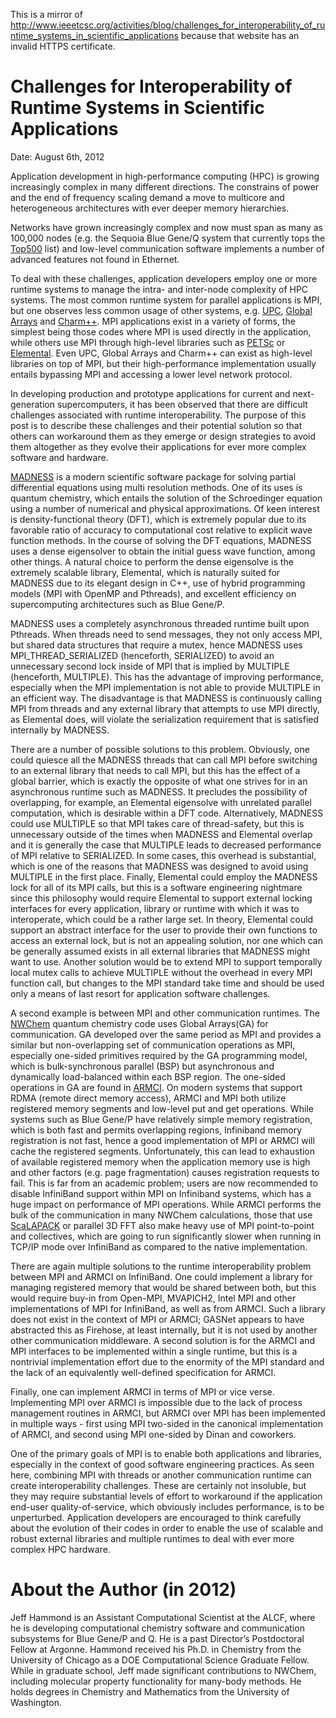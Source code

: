 This is a mirror of http://www.ieeetcsc.org/activities/blog/challenges_for_interoperability_of_runtime_systems_in_scientific_applications because that website has an invalid HTTPS certificate.

# Challenges for Interoperability of Runtime Systems in Scientific Applications

Date: August 6th, 2012

Application development in high-performance computing (HPC) is growing increasingly complex in many different directions.  The constrains of power and the end of frequency scaling demand a move to multicore and heterogeneous architectures with ever deeper memory hierarchies.

Networks have grown increasingly complex and now must span as many as 100,000 nodes (e.g. the Sequoia Blue Gene/Q system that currently tops the [Top500](https://www.top500.org/list/2012/06/) list) and low-level communication software implements a number of advanced features not found in Ethernet. 

To deal with these challenges, application developers employ one or more runtime systems to manage the intra- and inter-node complexity of HPC systems.  The most common runtime system for parallel applications is MPI, but one observes less common usage of other systems, e.g. [UPC](http://upc.lbl.gov/), [Global Arrays](https://www.emsl.pnl.gov/docs/global/)  and [Charm++](http://charm.cs.uiuc.edu/).  MPI applications exist in a variety of forms, the simplest being those codes where MPI is used directly in the application, while others use MPI through high-level libraries such as [PETSc](https://www.mcs.anl.gov/petsc/) or [Elemental](http://libelemental.org/).  Even UPC, Global Arrays and Charm++ can exist as high-level libraries on top of MPI, but their high-performance implementation usually entails bypassing MPI and accessing a lower level network protocol.

In developing production and prototype applications for current and next-generation supercomputers, it has been observed that there are difficult challenges associated with runtime interoperability.  The purpose of this post is to describe these challenges and their potential solution so that others can workaround them as they emerge or design strategies to avoid them altogether as they evolve their applications for ever more complex software and hardware. 

[MADNESS](https://github.com/m-a-d-n-e-s-s/madness) is a modern scientific software package for solving partial differential equations using multi resolution methods.  One of its uses is quantum chemistry, which entails the solution of the Schroedinger equation using a number of numerical and physical approximations.  Of keen interest is density-functional theory (DFT), which is extremely popular due to its favorable ratio of accuracy to computational cost relative to explicit wave function methods.  In the course of solving the DFT equations, MADNESS uses a dense eigensolver to obtain the initial guess wave function, among other things.  A natural choice to perform the dense eigensolve is the extremely scalable library, Elemental, which is naturally suited for MADNESS due to its elegant design in C++, use of hybrid programming models (MPI with OpenMP and Pthreads), and excellent efficiency on supercomputing architectures such as Blue Gene/P.

MADNESS uses a completely asynchronous threaded runtime built upon Pthreads.  When threads need to send messages, they not only access MPI, but shared data structures that require a mutex, hence MADNESS uses MPI_THREAD_SERIALIZED (henceforth, SERIALIZED) to avoid an unnecessary second lock inside of MPI that is implied by MULTIPLE (henceforth, MULTIPLE). This has the advantage of improving performance, especially when the MPI implementation is not able to provide MULTIPLE in an efficient way.  The disadvantage is that MADNESS is continuously calling MPI from threads and any external library that attempts to use MPI directly, as Elemental does, will violate the serialization requirement that is satisfied internally by MADNESS.

There are a number of possible solutions to this problem.  Obviously, one could quiesce all the MADNESS threads that can call MPI before switching to an external library that needs to call MPI, but this has the effect of a global barrier, which is exactly the opposite of what one strives for in an asynchronous runtime such as MADNESS.  It precludes the possibility of overlapping, for example, an Elemental eigensolve with unrelated parallel computation, which is desirable within a DFT code.  Alternatively, MADNESS could use MULTIPLE so that MPI takes care of thread-safety, but this is unnecessary outside of the times when MADNESS and Elemental overlap and it is generally the case that MULTIPLE leads to decreased performance of MPI relative to SERIALIZED.  In some cases, this overhead is substantial, which is one of the reasons that MADNESS was designed to avoid using MULTIPLE in the first place.  Finally, Elemental could employ the MADNESS lock for all of its MPI calls, but this is a software engineering nightmare since this philosophy would require Elemental to support external locking interfaces for every application, library or runtime with which it was to interoperate, which could be a rather large set.  In theory, Elemental could support an abstract interface for the user to provide their own functions to access an external lock, but is not an appealing solution, nor one which can be generally assumed exists in all external libraries that MADNESS might want to use.  Another solution would be to extend MPI to support temporally local mutex calls to achieve MULTIPLE without the overhead in every MPI function call, but changes to the MPI standard take time and should be used only a means of last resort for application software challenges.

A second example is between MPI and other communication runtimes.  The [NWChem](http://www.nwchem-sw.org/) quantum chemistry code uses Global Arrays(GA) for communication.  GA developed over the same period as MPI and provides a similar but non-overlapping set of communication operations as MPI, especially one-sided primitives required by the GA programming model, which is bulk-synchronous parallel (BSP) but asynchronous and dynamically load-balanced within each BSP region.  The one-sided operations in GA are found in [ARMCI](https://www.emsl.pnl.gov/docs/parsoft/armci/).  On modern systems that support RDMA (remote direct memory access), ARMCI and MPI both utilize registered memory segments and low-level put and get operations. While systems such as Blue Gene/P have relatively simple memory registration, which is both fast and permits overlapping regions, Infiniband memory registration is not fast, hence a good implementation of MPI or ARMCI will cache the registered segments. Unfortunately, this can lead to exhaustion of available registered memory when the application memory use is high and other factors (e.g. page fragmentation) causes registration requests to fail.  This is far from an academic problem; users are now recommended to disable InfiniBand support within MPI on Infiniband systems, which has a huge impact on performance of MPI operations.  While ARMCI performs the bulk of the communication in many NWChem calculations, those that use [ScaLAPACK](http://www.netlib.org/scalapack) or parallel 3D FFT also make heavy use of MPI point-to-point and collectives, which are going to run significantly slower when running in TCP/IP mode over InfiniBand as compared to the native implementation.

There are again multiple solutions to the runtime interoperability problem between MPI and ARMCI on InfiniBand.  One could implement a library for managing registered memory that would be shared between both, but this would require buy-in from Open-MPI, MVAPICH2, Intel MPI and other implementations of MPI for InfiniBand, as well as from ARMCI.  Such a library does not exist in the context of MPI or ARMCI; GASNet appears to have abstracted this as Firehose, at least internally, but it is not used by another other communication middleware.  A second solution is for the ARMCI and MPI interfaces to be implemented within a single runtime, but this is a nontrivial implementation effort due to the enormity of the MPI standard and the lack of an equivalently well-defined specification for ARMCI.

Finally, one can implement ARMCI in terms of MPI or vice verse. Implementing MPI over ARMCI is impossible due to the lack of process management routines in ARMCI, but ARMCI over MPI has been implemented in multiple ways - first using MPI two-sided in the canonical implementation of ARMCI, and second using MPI one-sided by Dinan and coworkers.

One of the primary goals of MPI is to enable both applications and libraries, especially in the context of good software engineering practices.  As seen here, combining MPI with threads or another communication runtime can create interoperability challenges.  These are certainly not insoluble, but they may require substantial levels of effort to workaround if the application end-user quality-of-service, which obviously includes performance, is to be unperturbed.  Application developers are encouraged to think carefully about the evolution of their codes in order to enable the use of scalable and robust external libraries and multiple runtimes to deal with ever more complex HPC hardware.

# About the Author (in 2012) 

Jeff Hammond is an Assistant Computational Scientist at the ALCF, where he is developing computational chemistry software and communication subsystems for Blue Gene/P and Q. He is a past Director’s Postdoctoral Fellow at Argonne. Hammond received his Ph.D. in Chemistry from the University of Chicago as a DOE Computational Science Graduate Fellow. While in graduate school, Jeff made significant contributions to NWChem, including molecular property functionality for many-body methods. He holds degrees in Chemistry and Mathematics from the University of Washington.